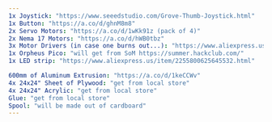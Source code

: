 ```yaml
---
1x Joystick: "https://www.seeedstudio.com/Grove-Thumb-Joystick.html"
1x Button: "https://a.co/d/ghnM8m8"
2x Servo Motors: "https://a.co/d/1wKk91z (pack of 4)"
2x Nema 17 Motors: "https://a.co/d/hWB0tbz"
3x Motor Drivers (in case one burns out...): "https://www.aliexpress.us/item/3256809236175649.html OR https://a.co/d/hs2fbK3"
1x Orpheus Pico: "will get from SoM https://summer.hackclub.com/"
1x LED strip: "https://www.aliexpress.us/item/2255800625645532.html"

600mm of Aluminum Extrusion: "https://a.co/d/1keCCWv"
4x 24x24" Sheet of Plywood: "get from local store"
4x 24x24" Acrylic: "get from local store"
Glue: "get from local store"
Spool: "will be made out of cardboard"
---
```

